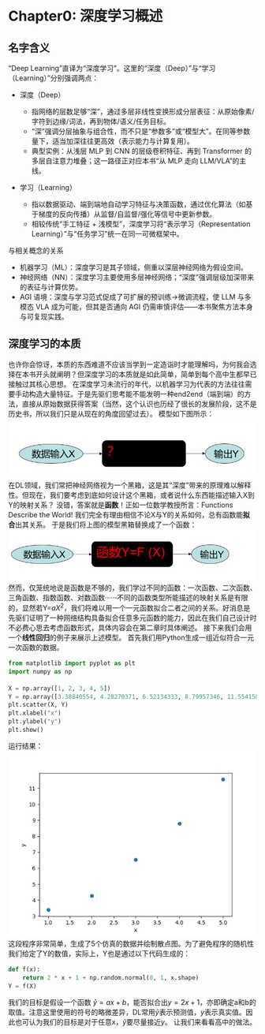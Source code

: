 # Chapter0: 深度学习概述
## 名字含义
“Deep Learning”直译为“深度学习”。这里的“深度（Deep）”与“学习（Learning）”分别强调两点：

- 深度（Deep）
  - 指网络的层数足够“深”，通过多层非线性变换形成分层表征：从原始像素/字符到边缘/词法，再到物体/语义/任务目标。
  - “深”强调分层抽象与组合性，而不只是“参数多”或“模型大”。在同等参数量下，适当加深往往更高效（表示能力与计算复用）。
  - 典型实例：从浅层 MLP 到 CNN 的层级卷积特征、再到 Transformer 的多层自注意力堆叠；这一路径正对应本书“从 MLP 走向 LLM/VLA”的主线。

- 学习（Learning）
  - 指以数据驱动、端到端地自动学习特征与决策函数，通过优化算法（如基于梯度的反向传播）从监督/自监督/强化等信号中更新参数。
  - 相较传统“手工特征 + 浅模型”，深度学习将“表示学习（Representation Learning）”与“任务学习”统一在同一可微框架中。

与相关概念的关系
- 机器学习（ML）：深度学习是其子领域，侧重以深层神经网络为假设空间。
- 神经网络（NN）：深度学习主要使用多层神经网络；“深度”强调层级加深带来的表征与计算优势。
- AGI 语境：深度与学习范式促成了可扩展的预训练→微调流程，使 LLM 与多模态 VLA 成为可能，但其是否通向 AGI 仍需审慎评估——本书聚焦方法本身与可复现实践。

## 深度学习的本质
也许你会惊讶，本质的东西难道不应该当学到一定造诣时才能理解吗，为何我会选择在本书开头就阐明？但深度学习的本质就是如此简单，简单到每个高中生都早已接触过其核心思想。
在深度学习未流行的年代，以机器学习为代表的方法往往需要手动构造大量特征。于是先驱们思考能不能发明一种end2end（端到端）的方法，直接从原始数据获得答案（当然，这个认识也历经了很长的发展阶段，这不是历史书，所以我们只是从现在的角度回望过去）。 
模型如下图所示：
![alt text](image.png)
在DL领域，我们常把神经网络视为一个黑箱，这是其“深度”带来的原理难以解释性。但现在，我们要考虑到底如何设计这个黑箱，或者说什么东西能描述输入X到Y的映射关系？
没错，答案就是**函数**！正如一位数学教授所言：Functions Describe the World!
我们完全有理由相信不论X与Y的关系如何，总有函数能**拟合**出其关系。
于是我们将上图的模型黑箱替换成了一个函数：
![alt text](images/image.png)
然而，仅笼统地说是函数是不够的，我们学过不同的函数：一次函数、二次函数、三角函数、指数函数、对数函数······不同的函数类型所能描述的映射关系是有限的，显然若Y=$aX^2$，我们将难以用一个一元函数拟合二者之间的关系。好消息是先驱们证明了一种网络结构具备拟合任意多元函数的能力，因此在我们自己设计时不必费心思去考虑函数形式，具体内容会在第二章时具体阐述。
接下来我们会用一个**线性回归**的例子来展示上述模型。
首先我们用Python生成一组近似符合一元一次函数的数据。
 ```python
from matplotlib import pyplot as plt
import numpy as np

X = np.array([1, 2, 3, 4, 5])
Y = np.array([3.38840554, 4.28270371, 6.52134333, 8.79957346, 11.55415885])
plt.scatter(X, Y)
plt.xlabel("x")
plt.ylabel("y")
plt.show()
```
运行结果：
![alt text](image-1.png)
这段程序非常简单，生成了5个仿真的数据并绘制散点图。为了避免程序的随机性我们给定了Y的数值，实际上，Y也是通过以下代码生成的：
```python
def f(x):
    return 2 * x + 1 + np.random.normal(0, 1, x.shape)
Y = f(X)
```
我们的目标是假设一个函数 $\hat{y} = ax+b$，能否拟合出$y=2x+1$，亦即确定a和b的取值。注意这里使用的符号的略微差异，DL常用$\hat{y}$表示预测值，$y$表示真实值。因此也可认为我们的目标是对于任意x，$\hat{y}$要尽量接近$y$。
让我们来看看高中的做法。


